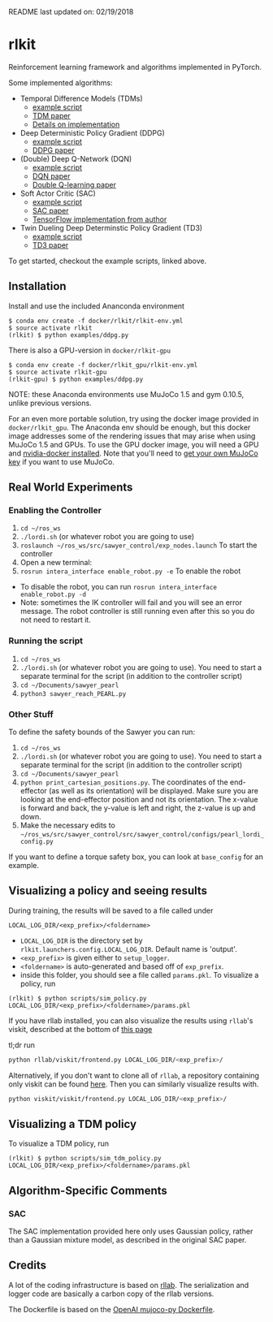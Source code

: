 README last updated on: 02/19/2018

# rlkit
Reinforcement learning framework and algorithms implemented in PyTorch.

Some implemented algorithms:
 - Temporal Difference Models (TDMs)
    - [example script](examples/tdm/cheetah.py)
    - [TDM paper](https://arxiv.org/abs/1802.09081)
    - [Details on implementation](rlkit/torch/tdm/TDMs.md)
 - Deep Deterministic Policy Gradient (DDPG)
    - [example script](examples/ddpg.py)
    - [DDPG paper](https://arxiv.org/pdf/1509.02971.pdf)
 - (Double) Deep Q-Network (DQN)
    - [example script](examples/dqn_and_double_dqn.py)
    - [DQN paper](https://arxiv.org/pdf/1509.06461.pdf)
    - [Double Q-learning paper](https://arxiv.org/pdf/1509.06461.pdf)
 - Soft Actor Critic (SAC)
    - [example script](examples/sac.py)
    - [SAC paper](https://arxiv.org/abs/1801.01290)
    - [TensorFlow implementation from author](https://github.com/haarnoja/sac)
 - Twin Dueling Deep Determinstic Policy Gradient (TD3)
    - [example script](examples/td3.py)
    - [TD3 paper](https://arxiv.org/abs/1802.09477)

To get started, checkout the example scripts, linked above.

## Installation
Install and use the included Ananconda environment
```
$ conda env create -f docker/rlkit/rlkit-env.yml
$ source activate rlkit
(rlkit) $ python examples/ddpg.py
```

There is also a GPU-version in `docker/rlkit-gpu`
```
$ conda env create -f docker/rlkit_gpu/rlkit-env.yml
$ source activate rlkit-gpu
(rlkit-gpu) $ python examples/ddpg.py
```

NOTE: these Anaconda environments use MuJoCo 1.5 and gym 0.10.5, unlike previous versions.

For an even more portable solution, try using the docker image provided in `docker/rlkit_gpu`.
The Anaconda env should be enough, but this docker image addresses some of the rendering issues that may arise when using MuJoCo 1.5 and GPUs.
To use the GPU docker image, you will need a GPU and [nvidia-docker installed](https://github.com/nvidia/nvidia-docker/wiki/Installation-(version-2.0)).
Note that you'll need to [get your own MuJoCo key](https://www.roboti.us/license.html) if you want to use MuJoCo.

## Real World Experiments
### Enabling the Controller
1. `cd ~/ros_ws`
2. `./lordi.sh` (or whatever robot you are going to use)
3. `roslaunch ~/ros_ws/src/sawyer_control/exp_nodes.launch` To start the controller
4. Open a new terminal:
5. `rosrun intera_interface enable_robot.py -e` To enable the robot
* To disable the robot, you can run `rosrun intera_interface enable_robot.py -d` 
* Note: sometimes the IK controller will fail and you will see an error message. The
robot controller is still running even after this so you do not need to restart it.

### Running the script
1. `cd ~/ros_ws`
2. `./lordi.sh` (or whatever robot you are going to use). You need to start a 
separate terminal for the script (in addition to the controller script)
3. `cd ~/Documents/sawyer_pearl`
4. `python3 sawyer_reach_PEARL.py`

### Other Stuff
To define the safety bounds of the Sawyer you can run:
1. `cd ~/ros_ws`
2. `./lordi.sh` (or whatever robot you are going to use). You need to start a 
separate terminal for the script (in addition to the controller script)
3. `cd ~/Documents/sawyer_pearl`
4. `python print_cartesian_positions.py`. The coordinates of the end-effector (as well as its orientation) will be displayed.
Make sure you are looking at the end-effector position and not its orientation.
The x-value is forward and back, the y-value is left and right, the z-value is up and down. 
5. Make the necessary edits to `~/ros_ws/src/sawyer_control/src/sawyer_control/configs/pearl_lordi_config.py`

If you want to define a torque safety box, you can look at `base_config` for an example.

## Visualizing a policy and seeing results
During training, the results will be saved to a file called under
```
LOCAL_LOG_DIR/<exp_prefix>/<foldername>
```
 - `LOCAL_LOG_DIR` is the directory set by `rlkit.launchers.config.LOCAL_LOG_DIR`. Default name is 'output'.
 - `<exp_prefix>` is given either to `setup_logger`.
 - `<foldername>` is auto-generated and based off of `exp_prefix`.
 - inside this folder, you should see a file called `params.pkl`. To visualize a policy, run

```
(rlkit) $ python scripts/sim_policy.py LOCAL_LOG_DIR/<exp_prefix>/<foldername>/params.pkl
```

If you have rllab installed, you can also visualize the results
using `rllab`'s viskit, described at
the bottom of [this page](http://rllab.readthedocs.io/en/latest/user/cluster.html)

tl;dr run

```bash
python rllab/viskit/frontend.py LOCAL_LOG_DIR/<exp_prefix>/
```

Alternatively, if you don't want to clone all of `rllab`, a repository containing only viskit can be found [here](https://github.com/vitchyr/viskit).
Then you can similarly visualize results with.
```bash
python viskit/viskit/frontend.py LOCAL_LOG_DIR/<exp_prefix>/
```

## Visualizing a TDM policy
To visualize a TDM policy, run
```
(rlkit) $ python scripts/sim_tdm_policy.py LOCAL_LOG_DIR/<exp_prefix>/<foldername>/params.pkl
```

## Algorithm-Specific Comments
### SAC
The SAC implementation provided here only uses Gaussian policy, rather than a Gaussian mixture model, as described in the original SAC paper.

## Credits
A lot of the coding infrastructure is based on [rllab](https://github.com/rll/rllab).
The serialization and logger code are basically a carbon copy of the rllab versions.

The Dockerfile is based on the [OpenAI mujoco-py Dockerfile](https://github.com/openai/mujoco-py/blob/master/Dockerfile).
